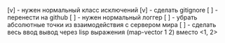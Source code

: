 [v] - нужен нормальный класс исключений
[v] - сделать gitignore
[ ] - перенести на github
[ ] - нужен нормальный логгер
[ ] - убрать абсолютные точки из взаимодействия с сервером мира
[ ] - сделать весь ввод вывод через lisp выражения (map-vector 1 2) вместо <1, 2>
